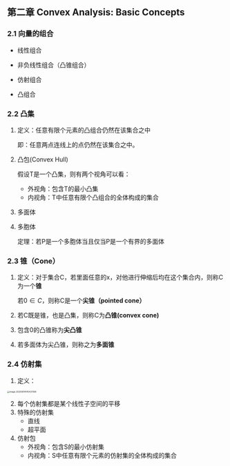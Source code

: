 ## 第二章 Convex Analysis: Basic Concepts

### 2.1 向量的组合

- 线性组合
- 非负线性组合（凸锥组合）
- 仿射组合

- 凸组合

### 2.2 凸集

1. 定义：任意有限个元素的凸组合仍然在该集合之中

   即：任意两点连线上的点仍然在该集合之中。

2. 凸包(Convex Hull)

   假设T是一个凸集，则有两个视角可以看：

   - 外视角：包含T的最小凸集
   - 内视角：T中任意有限个凸组合的全体构成的集合

3. 多面体

4. 多胞体

   定理：若P是一个多胞体当且仅当P是一个有界的多面体

### 2.3 锥（Cone）

1. 定义：对于集合C，若里面任意的x，对他进行伸缩后均在这个集合内，则称C为一个**锥**

   若$0\in C$，则称C是一个**尖锥（pointed cone）**

2. 若C既是锥，也是凸集，则称C为**凸锥(convex cone)**

3. 包含0的凸锥称为**尖凸锥**

4. 若多面体为尖凸锥，则称之为**多面锥**

### 2.4 仿射集

1. 定义：

<img src="http://lqqnotes.oss-cn-beijing.aliyuncs.com/img/image-20200914145437098.png" alt="image-20200914145437098" style="zoom:33%;" />

2. 每个仿射集都是某个线性子空间的平移
3. 特殊的仿射集
   - 直线
   - 超平面
4. 仿射包
   - 外视角：包含S的最小仿射集
   - 内视角：S中任意有限个元素的仿射集的全体构成的集合



